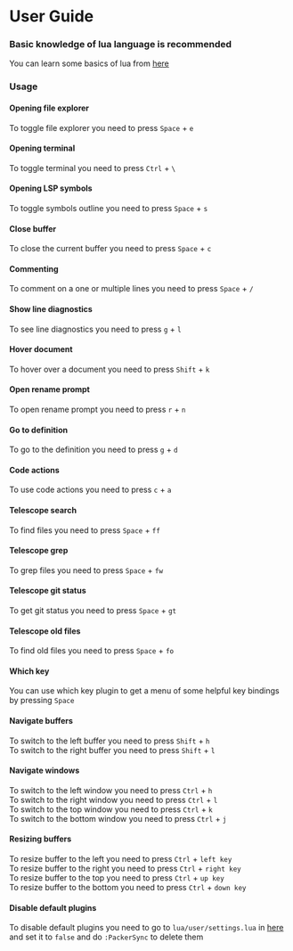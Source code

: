 # User Guide

### Basic knowledge of lua language is recommended

You can learn some basics of lua from [here](https://github.com/pohka/Lua-Beginners-Guide)

### Usage

#### Opening file explorer

To toggle file explorer you need to press `Space` + `e`

#### Opening terminal

To toggle terminal you need to press `Ctrl` + `\`

#### Opening LSP symbols

To toggle symbols outline you need to press `Space` + `s`

#### Close buffer

To close the current buffer you need to press `Space` + `c`

#### Commenting

To comment on a one or multiple lines you need to press `Space` + `/`

#### Show line diagnostics

To see line diagnostics you need to press `g` + `l`

#### Hover document

To hover over a document you need to press `Shift` + `k`

#### Open rename prompt

To open rename prompt you need to press `r` + `n`

#### Go to definition

To go to the definition you need to press `g` + `d`

#### Code actions

To use code actions you need to press `c` + `a`

#### Telescope search

To find files you need to press `Space` + `ff`

#### Telescope grep

To grep files you need to press `Space` + `fw`

#### Telescope git status

To get git status you need to press `Space` + `gt`

#### Telescope old files

To find old files you need to press `Space` + `fo`

#### Which key

You can use which key plugin to get a menu of some helpful key bindings by pressing `Space`

#### Navigate buffers

To switch to the left buffer you need to press `Shift` + `h`<br>
To switch to the right buffer you need to press `Shift` + `l`

#### Navigate windows

To switch to the left window you need to press `Ctrl` + `h`<br>
To switch to the right window you need to press `Ctrl` + `l`<br>
To switch to the top window you need to press `Ctrl` + `k`<br>
To switch to the bottom window you need to press `Ctrl` + `j`

#### Resizing buffers

To resize buffer to the left you need to press `Ctrl` + `left key`<br>
To resize buffer to the right you need to press `Ctrl` + `right key`<br>
To resize buffer to the top you need to press `Ctrl` + `up key`<br>
To resize buffer to the bottom you need to press `Ctrl` + `down key`

#### Disable default plugins

To disable default plugins you need to go to `lua/user/settings.lua` in [here](https://github.com/xotoenv/xotovim/blob/d60e83d7cc197407109b9c00e5c33dfabefa4d46/lua/user/settings.lua#L32#L48)
and set it to `false` and do `:PackerSync` to delete them
